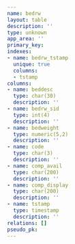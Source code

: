 ```yaml
---
name: bedrw
layout: table
description: ''
type: unknown
app_area: ''
primary_key: 
indexes:
- name: bedrw_tstamp
  unique: true
  columns:
  - tstamp
columns:
- name: beddesc
  type: char(30)
  description: ''
- name: bedrw_sid
  type: int(4)
  description: ''
- name: bedweight
  type: numeric(5,2)
  description: ''
- name: code
  type: char(3)
  description: ''
- name: comp_avail
  type: char(200)
  description: ''
- name: comp_display
  type: char(200)
  description: ''
- name: tstamp
  type: timestamp
  description: ''
relations: []
pseudo_pk: 
---
```


